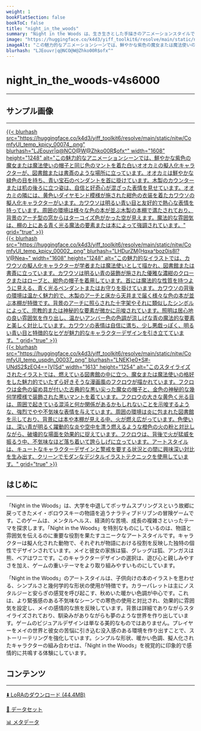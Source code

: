 ```yaml
---
weight: 1
bookFlatSection: false
bookToC: false
title: "night_in_the_woods"
summary: "Night in the Woods は、生き生きとした手描きのアニメーションスタイルで知られる高く評価された冒険ゲームです。擬人化されたキャラクターと豊かで雰囲気のある世界が特徴的に融合されています。表現力豊かで感情的なキャラクターと詳細な没入型の環境で特徴付けられるゲームのアートスタイルは、プレイヤーをゲームの世界に引き込み、強い感情的なつながりを呼び起こす能力が称賛されています。"
image: "https://huggingface.co/k4d3/yiff_toolkit6/resolve/main/static/nitw/ComfyUI_temp_kpicy_00074_.png"
imageAlt: "この魅力的なアニメーションシーンでは、鮮やかな紫色の魔女または魔法使いの帽子と同じ色のマントを着た白いオオカミの擬人化キャラクターが、図書館または書斎のような場所に立っています。オオカミは鮮やかな緑色の目を持ち、青い宝石のペンダントを首に掛けています。木製のカウンターまたは机の後ろに立つ姿は、自信と好奇心が混ざった表情を見せています。オオカミの隣には、黄色いダイヤモンド模様が施された紺色の衣装を着たカワウソの擬人化キャラクターがいます。カワウソは明るい青い目と友好的で熱心な表情を持っています。周囲の環境は様々な色の本が並ぶ木製の本棚で満たされており、背景のアーチ型の窓からはターコイズ色がかった空が見えます。魔法的な雰囲気は、棚の上にある青く光る魔法の要素または本によって強調されています。"
blurhash: "LJEouvr|q@NCO@W@Zhko00R$ofx^"
---
```


<!--markdownlint-disable MD025 MD033 MD034 -->

# night_in_the_woods-v4s6000

---

## サンプル画像

---

<a href="https://huggingface.co/k4d3/yiff_toolkit6/resolve/main/static/nitw/ComfyUI_temp_kpicy_00074_.png">
  {{< blurhash
    src="https://huggingface.co/k4d3/yiff_toolkit6/resolve/main/static/nitw/ComfyUI_temp_kpicy_00074_.png"
    blurhash="LJEouvr|q@NCO@W@Zhko00R$ofx^"
    width="1608"
    height="1248"
    alt="この魅力的なアニメーションシーンでは、鮮やかな紫色の魔女または魔法使いの帽子と同じ色のマントを着た白いオオカミの擬人化キャラクターが、図書館または書斎のような場所に立っています。オオカミは鮮やかな緑色の目を持ち、青い宝石のペンダントを首に掛けています。木製のカウンターまたは机の後ろに立つ姿は、自信と好奇心が混ざった表情を見せています。オオカミの隣には、黄色いダイヤモンド模様が施された紺色の衣装を着たカワウソの擬人化キャラクターがいます。カワウソは明るい青い目と友好的で熱心な表情を持っています。周囲の環境は様々な色の本が並ぶ木製の本棚で満たされており、背景のアーチ型の窓からはターコイズ色がかった空が見えます。魔法的な雰囲気は、棚の上にある青く光る魔法の要素または本によって強調されています。"
    grid="true"
  >}}
</a>

<div class="image-grid">
  <div class="image-grid-container">
    <a href="https://huggingface.co/k4d3/yiff_toolkit6/resolve/main/static/nitw/ComfyUI_temp_kpicy_00002_.png">
      {{< blurhash
        src="https://huggingface.co/k4d3/yiff_toolkit6/resolve/main/static/nitw/ComfyUI_temp_kpicy_00002_.png"
        blurhash="LHDurZM{Hqxa^boz0is8I?V@Nea~"
        width="1608"
        height="1248"
        alt="この魅力的なイラストでは、カワウソの擬人化キャラクターが学者または魔法使いとして描かれ、図書館または書斎に立っています。カワウソは明るい青の装飾が施された優雅な濃紺のクロークまたはローブと、紺色の帽子を着用しています。首には魔法的な性質を持つように見える、青く光るペンダントまたはお守りを掛けています。カワウソの背後の環境は温かく魅力的で、木製のアーチと床から天井まで届く様々な色の本が並ぶ本棚が特徴です。背景のアーチに照らされた十字架やそれに類似したシンボルによって、宗教的または神秘的な要素が微かに示唆されています。照明は居心地の良い雰囲気を作り出し、温かいアンバー色の色調が涼しげな青の魔法的な要素と美しく対比しています。カワウソの表情は自信に満ち、少し悪戯っぽく、明るい青い目と特徴的なヒゲが魅力的なキャラクターデザインを引き立てています。"
        grid="true"
      >}}
    </a>
  </div>
  <div class="image-grid-container">
    <a href="https://huggingface.co/k4d3/yiff_toolkit6/resolve/main/static/nitw/ComfyUI_temp_uspdn_00037_.png">
      {{< blurhash
        src="https://huggingface.co/k4d3/yiff_toolkit6/resolve/main/static/nitw/ComfyUI_temp_uspdn_00037_.png"
        blurhash="LNEK}e0*S#-UNdS2$zEO4==]V[Sd"
        width="1613"
        height="1254"
        alt="このスタイライズされたイラストでは、燃えている図書館の中に立つ、魔女または魔法使いの格好をした魅力的でいたずら好きそうな漫画風のフクロウが描かれています。フクロウは金色の留め具が付いた古典的な黒い尖った魔女の帽子と、金色の神秘的な幾何学模様で装飾された黒いマントを着ています。フクロウの大きな黄色く光る目は、周囲で起きている混沌と何か関係があるかもしれないことを示唆するような、強烈でやや不気味な表情を与えています。周囲の環境は炎に包まれた図書館を示しており、背景には本や本棚が見える中、火が燃え広がっています。色使いは、深い青が明るく躍動的な炎や空中を漂う燃えるような橙色の火の粉と対比しながら、破壊的な場面を効果的に捉えています。フクロウは、背後で火が猛威を振るう中、不気味なほど落ち着いて誇らしげに立っています。アートスタイルは、キュートなキャラクターデザインと警戒を要する状況との間に興味深い対比を生み出す、クリーンでモダンなデジタルイラストテクニックを使用しています。"
        grid="true"
      >}}
    </a>
  </div>
</div>

## はじめに

---

「Night in the Woods」は、大学を中退してポッサムスプリングスという故郷に戻ってきたメイ・ボロウスキーの物語を追うナラティブドリブンの冒険ゲームです。このゲームは、メンタルヘルス、経済的な苦境、成長の複雑さといったテーマを探求します。「Night in the Woods」を特別なものにしているのは、物語と雰囲気を伝えるのに重要な役割を果たすユニークなアートスタイルです。キャラクターは擬人化された動物で、それぞれが物語における役割を反映した独特の個性でデザインされています。メイと彼女の家族は猫、グレッグは狐、アンガスは熊、ベアはワニです。このキャラクターデザインの選択は、遊び心と親しみやすさを加え、ゲームの重いテーマをより取り組みやすいものにしています。

「Night in the Woods」のアートスタイルは、子供向けの本のイラストを思わせる、シンプルさと幾何学的な形状の使用が特徴です。カラーパレットは主にノスタルジーと安らぎの感覚を呼び起こす、秋めいた暖かい色調が中心です。これは、より緊張感のある不気味なシーンでの寒色の使用と対比され、効果的に雰囲気を設定し、メイの感情的な旅を反映しています。背景は詳細でありながらスタイライズされており、馴染みがありながらも夢のような世界を作り出しています。ゲームのビジュアルデザインは単なる美的なものではありません。プレイヤーをメイの世界と彼女の苦悩に引き込む没入感のある環境を作り出すことで、ストーリーテリングを強化しています。シンプルな形状、暖かい色調、擬人化されたキャラクターの組み合わせは、「Night in the Woods」を視覚的に印象的で感情的に共鳴する体験にしています。

## コンテンツ

---

[⬇️ LoRAのダウンロード (44.4MB)](https://huggingface.co/k4d3/yiff_toolkit6/resolve/main/night_in_the_woods_sd35-v4s6000.safetensors)

[📐 データセット](https://huggingface.co/datasets/k4d3/night_in_the_woods)

[📊 メタデータ](https://huggingface.co/k4d3/yiff_toolkit6/resolve/main/night_in_the_woods_sd35-v4s6000.json)
